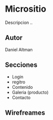 # Micrositio

Descripcion ..

## Autor
Daniel Altman

## Secciones
* Login
* regitro
* Contenido
* Galeria (producto)
* Contacto
## Wirefreames
